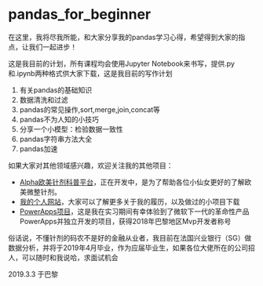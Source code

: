 # pandas_for_beginner

在这里，我将尽我所能，和大家分享我的pandas学习心得，希望得到大家的指点，让我们一起进步！

这是我目前的计划，所有课程均会使用Jupyter Notebook来书写，提供.py和.ipynb两种格式供大家下载，这是我目前的写作计划

  1. 有关pandas的基础知识
  2. 数据清洗和过滤
  3. pandas的常见操作,sort,merge,join,concat等
  4. pandas不为人知的小技巧
  5. 分享一个小模型：检验数据一致性
  6. pandas字符串方法大全
  7. pandas加速

如果大家对其他领域感兴趣，欢迎关注我的其他项目：
 - [Alpha欧美针剂科普平台](http://www.yaozeliang.com/platform/)，正在开发中，是为了帮助各位小仙女更好的了解欧美微整针剂。
 - [我的个人网站](http://www.yaozeliang.com/resume)，大家可以了解更多关于我的履历，以及做过的小项目下载
 - [PowerApps项目](http://www.yaozeliang.com/mycloud/powerapps.html)，这是我在实习期间有幸体验到了微软下一代的革命性产品PowerApps并独立开发的项目，获得2018年巴黎地区Mvp开发者称号


俗话说，不懂针剂的码农不是好的金融从业者，我目前在法国兴业银行（SG）做数据分析，并将于2019年4月毕业，作为应届毕业生，如果各位大佬所在的公司招人，可以随时和我说哈，求面试机会


2019.3.3 于巴黎
